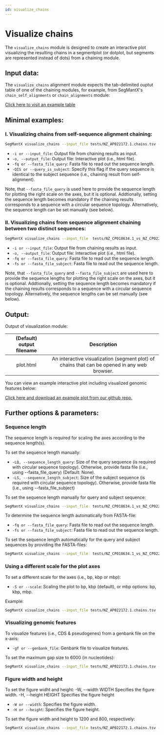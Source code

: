 ```yaml
---
id: visualize_chains
---
```


# Visualize chains

The `visualize_chains` module is designed to create an interactive plot visualizing the resulting chains in a segmentplot (or dotplot, but segments are represented instead of dots) from a chaining module.

## Input data:
The `visualize_chains` alignment module expects the tab-delimited ouptut table of one of the chaining modules, for example, from SegMantX's `chain_self_alignments` or `chain_alignments` module:

[Click here to visit an example table](https://github.com/DMH-biodatasci/SegMantX/blob/main/docs/tbl/NC_018218.1.chains.tsv)

## Minimal examples:
### I. Visualizing chains from self-sequence alignment chaining:
```bash
SegMantX visualize_chains --input_file tests/NZ_AP022172.1.chains.tsv --output_file tests/NZ_AP022172.1.html --fasta_file_query  tests/NZ_AP022172.1.fasta --query_is_subject
```
- `-i or --input_file`: Output file from chaining results as input.
- `-o, --output_file`: Output file: Interactive plot (i.e., html file).
- `-fq or --fasta_file_query`: Fasta file to read out the sequence length.
- `-QIS or --query_is_subject`: Specify this flag if the query sequence is identical to the subject sequence (i.e., chaining result from self-alignment). 

Note, that `--fasta_file_query` is used here to provide the sequence length for plotting the right scale on the axes, but it is optional. Addtionally, setting the sequence length becomes mandatory if the chaining results corresponds to a sequence with a circular sequence topology. Alternatively, the sequence length can be set manually (see below).

### II. Visualizing chains from sequence alignment chaining between two distinct sequences:
```bash
SegMantX visualize_chains --input_file  tests/NZ_CP018634.1_vs_NZ_CP022004.1.chains.tsv --output_file tests/NZ_CP018634.1_vs_NZ_CP022004.1.html --fasta_file_query tests/NZ_CP018634.1.fasta --fasta_file_subject tests/NZ_CP022004.1.fasta
```
- `-i or --input_file`: Output file from chaining results as input.
- `-o, --output_file`: Output file: Interactive plot (i.e., html file).
- `-fq or --fasta_file_query`: Fasta file to read out the sequence length.
- `-fs or --fasta_file_subject`: Fasta file to read out the sequence length.

Note, that `--fasta_file_query` and `--fasta_file_subject` are used here to provide the sequence lengths for plotting the right scale on the axes, but it is optional. Addtionally, setting the sequence length becomes mandatory if the chaining results corresponds to a sequence with a circular sequence topology. Alternatively, the sequence lengths can be set manually (see below).

## Output:

Output of visualization module:

| (Default) output filename | Description |
|:----------:|:-----------:|
| plot.html | An interactive visualization (segment plot) of chains that can be opened in any web browser. | 

You can view an example interactive plot including visualized genomic features below:

[Click here and download an example plot from our github repo.](https://github.com/DMH-biodatasci/SegMantX/blob/main/docs/img/interactive_example_segmentplot_features.html)

## Further options & parameters:

### Sequence length
The sequence length is required for scaling the axes according to the sequence length(s).

To set the sequence length manually:
- `-LQ, --sequence_length_query`: Size of the query sequence (is required with circular sequence topology). Otherwise, provide fasta file (i.e., using --fasta_file_query) (Default: None).
- `-LS, --sequence_length_subject`: Size of the subject sequence (is required with circular sequence topology). Otherwise, provide fasta file (i.e., using --fasta_file_subject)
        
To set the sequence length manually for query and subject sequence:
```bash
SegMantX visualize_chains --input_file  tests/NZ_CP018634.1_vs_NZ_CP022004.1.chains.tsv --output_file tests/NZ_CP018634.1_vs_NZ_CP022004.1.html --fasta_file_query tests/NZ_CP018634.1.fasta --fasta_file_subject tests/NZ_CP022004.1.fasta --sequence_length_query 92831 --sequence_length_subject 59371
```

To determine the sequence length automatically from FASTA-file:
- `-fq or --fasta_file_query`: Fasta file to read out the sequence length.
- `-fs or --fasta_file_subject`: Fasta file to read out the sequence length.
                        
To set the sequence length automatically for the query and subject sequences by providing the FASTA-files:
```bash
SegMantX visualize_chains --input_file  tests/NZ_CP018634.1_vs_NZ_CP022004.1.chains.tsv --output_file tests/NZ_CP018634.1_vs_NZ_CP022004.1.html --fasta_file_query tests/NZ_CP018634.1.fasta --fasta_file_subject tests/NZ_CP022004.1.fasta
```

### Using a different scale for the plot axes
To set a different scale for the axes (i.e., bp, kbp or mbp):
- `-S or --scale`: Scaling the plot to bp, kbp (default), or mbp options: bp, kbp, mbp.

Example:
```bash
SegMantX visualize_chains --input_file tests/NZ_AP022172.1.chains.tsv --output_file tests/NZ_AP022172.1.html --fasta_file_query  tests/NZ_AP022172.1.fasta --query_is_subject --scale bp
```

### Visualizing genomic features
To visualize features (i.e., CDS & pseudogenes) from a genbank file on the x-axis:
- `-gf or --genbank_file`: Genbank file to visualize features.
        
To set the maximum gap size to 6000 (in nucleotides):
```bash
SegMantX visualize_chains --input_file tests/NZ_AP022172.1.chains.tsv --output_file tests/NZ_AP022172.1.html --fasta_file_query  tests/NZ_AP022172.1.fasta --query_is_subject --genbank_file tests/NZ_AP022172.1.gbk
```

### Figure width and height
To set the figure widht and height:
  -W, --width WIDTH     Specifies the figure width.
  -H, --height HEIGHT   Specifies the figure height

- `-W or --width`: Specifies the figure width.
- `-H or --height`: Specifies the figure height.
        
To set the figure width and height to 1200 and 800, respectively:
```bash
SegMantX visualize_chains --input_file tests/NZ_AP022172.1.chains.tsv --output_file tests/NZ_AP022172.1.html --fasta_file_query  tests/NZ_AP022172.1.fasta --query_is_subject --width 1200 --height 800
```